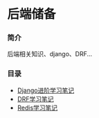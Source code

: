 # 后端储备

### 简介

后端相关知识、django、DRF...

### 目录
+ [Django进阶学习笔记](./01Django进阶学习笔记)
+ [DRF学习笔记](./02DRF学习笔记)
+ [Redis学习笔记](./03Redis学习笔记)

